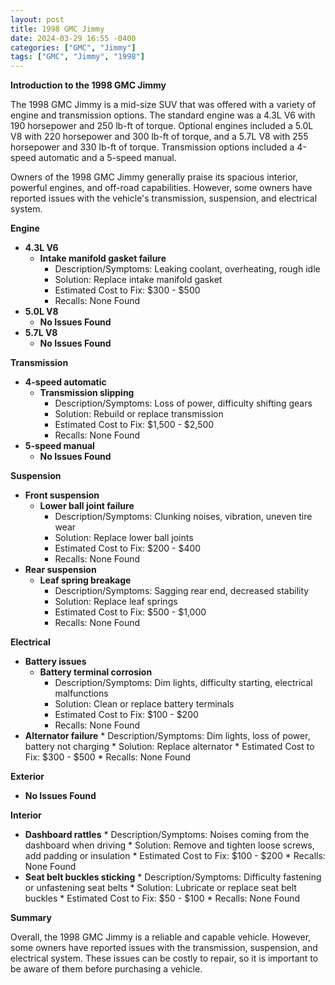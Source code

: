 ```yaml
---
layout: post
title: 1998 GMC Jimmy
date: 2024-03-29 16:55 -0400
categories: ["GMC", "Jimmy"]
tags: ["GMC", "Jimmy", "1998"]
---
```

**Introduction to the 1998 GMC Jimmy**

The 1998 GMC Jimmy is a mid-size SUV that was offered with a variety of engine and transmission options. The standard engine was a 4.3L V6 with 190 horsepower and 250 lb-ft of torque. Optional engines included a 5.0L V8 with 220 horsepower and 300 lb-ft of torque, and a 5.7L V8 with 255 horsepower and 330 lb-ft of torque. Transmission options included a 4-speed automatic and a 5-speed manual.

Owners of the 1998 GMC Jimmy generally praise its spacious interior, powerful engines, and off-road capabilities. However, some owners have reported issues with the vehicle's transmission, suspension, and electrical system.

**Engine**

* **4.3L V6**
    * **Intake manifold gasket failure**
        * Description/Symptoms: Leaking coolant, overheating, rough idle
        * Solution: Replace intake manifold gasket
        * Estimated Cost to Fix: $300 - $500
        * Recalls: None Found
* **5.0L V8**
    * **No Issues Found**
* **5.7L V8**
    * **No Issues Found**

**Transmission**

* **4-speed automatic**
    * **Transmission slipping**
        * Description/Symptoms: Loss of power, difficulty shifting gears
        * Solution: Rebuild or replace transmission
        * Estimated Cost to Fix: $1,500 - $2,500
        * Recalls: None Found
* **5-speed manual**
    * **No Issues Found**

**Suspension**

* **Front suspension**
    * **Lower ball joint failure**
        * Description/Symptoms: Clunking noises, vibration, uneven tire wear
        * Solution: Replace lower ball joints
        * Estimated Cost to Fix: $200 - $400
        * Recalls: None Found
* **Rear suspension**
    * **Leaf spring breakage**
        * Description/Symptoms: Sagging rear end, decreased stability
        * Solution: Replace leaf springs
        * Estimated Cost to Fix: $500 - $1,000
        * Recalls: None Found

**Electrical**

* **Battery issues**
    * **Battery terminal corrosion**
        * Description/Symptoms: Dim lights, difficulty starting, electrical malfunctions
        * Solution: Clean or replace battery terminals
        * Estimated Cost to Fix: $100 - $200
        * Recalls: None Found
* **Alternator failure**
        * Description/Symptoms: Dim lights, loss of power, battery not charging
        * Solution: Replace alternator
        * Estimated Cost to Fix: $300 - $500
        * Recalls: None Found

**Exterior**

* **No Issues Found**

**Interior**

* **Dashboard rattles**
        * Description/Symptoms: Noises coming from the dashboard when driving
        * Solution: Remove and tighten loose screws, add padding or insulation
        * Estimated Cost to Fix: $100 - $200
        * Recalls: None Found
* **Seat belt buckles sticking**
        * Description/Symptoms: Difficulty fastening or unfastening seat belts
        * Solution: Lubricate or replace seat belt buckles
        * Estimated Cost to Fix: $50 - $100
        * Recalls: None Found

**Summary**

Overall, the 1998 GMC Jimmy is a reliable and capable vehicle. However, some owners have reported issues with the transmission, suspension, and electrical system. These issues can be costly to repair, so it is important to be aware of them before purchasing a vehicle.
